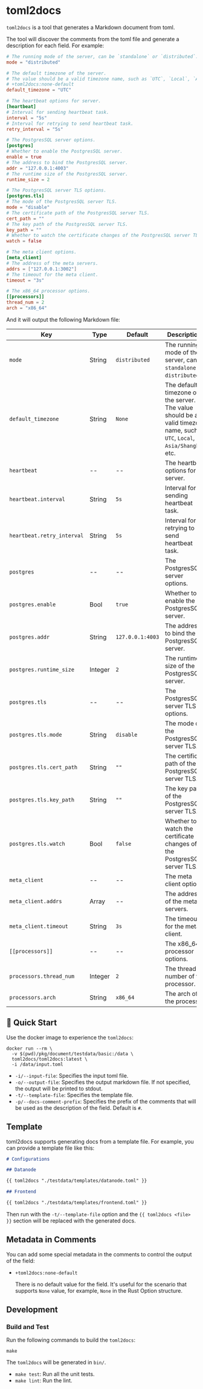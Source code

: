 # toml2docs

`toml2docs` is a tool that generates a Markdown document from toml.

The tool will discover the comments from the toml file and generate a description for each field.  For example:

```toml
# The running mode of the server, can be `standalone` or `distributed`.
mode = "distributed"

# The default timezone of the server.
# The value should be a valid timezone name, such as `UTC`, `Local`, `Asia/Shanghai`, etc.
# +toml2docs:none-default
default_timezone = "UTC"

# The heartbeat options for server.
[heartbeat]
# Interval for sending heartbeat task.
interval = "5s"
# Interval for retrying to send heartbeat task.
retry_interval = "5s"

# The PostgresSQL server options.
[postgres]
# Whether to enable the PostgresSQL server.
enable = true
# The address to bind the PostgresSQL server.
addr = "127.0.0.1:4003"
# The runtime size of the PostgresSQL server.
runtime_size = 2

# The PostgresSQL server TLS options.
[postgres.tls]
# The mode of the PostgresSQL server TLS.
mode = "disable"
# The certificate path of the PostgresSQL server TLS.
cert_path = ""
# The key path of the PostgresSQL server TLS.
key_path = ""
# Whether to watch the certificate changes of the PostgresSQL server TLS.
watch = false

# The meta client options.
[meta_client]
# The address of the meta servers.
addrs = ["127.0.0.1:3002"]
# The timeout for the meta client.
timeout = "3s"

# The x86_64 processor options.
[[processors]]
thread_num = 2
arch = "x86_64"
```

And it will output the following Markdown file:

| Key | Type | Default | Descriptions |
| --- | -----| ------- | ----------- |
| `mode` | String | `distributed` | The running mode of the server, can be `standalone` or `distributed`. |
| `default_timezone` | String | `None` | The default timezone of the server.<br/>The value should be a valid timezone name, such as `UTC`, `Local`, `Asia/Shanghai`, etc. |
| `heartbeat` | -- | -- | The heartbeat options for server. |
| `heartbeat.interval` | String | `5s` | Interval for sending heartbeat task. |
| `heartbeat.retry_interval` | String | `5s` | Interval for retrying to send heartbeat task. |
| `postgres` | -- | -- | The PostgresSQL server options. |
| `postgres.enable` | Bool | `true` | Whether to enable the PostgresSQL server. |
| `postgres.addr` | String | `127.0.0.1:4003` | The address to bind the PostgresSQL server. |
| `postgres.runtime_size` | Integer | `2` | The runtime size of the PostgresSQL server. |
| `postgres.tls` | -- | -- | The PostgresSQL server TLS options. |
| `postgres.tls.mode` | String | `disable` | The mode of the PostgresSQL server TLS. |
| `postgres.tls.cert_path` | String | `""` | The certificate path of the PostgresSQL server TLS. |
| `postgres.tls.key_path` | String | `""` | The key path of the PostgresSQL server TLS. |
| `postgres.tls.watch` | Bool | `false` | Whether to watch the certificate changes of the PostgresSQL server TLS. |
| `meta_client` | -- | -- | The meta client options. |
| `meta_client.addrs` | Array | -- | The address of the meta servers. |
| `meta_client.timeout` | String | `3s` | The timeout for the meta client. |
| `[[processors]]` | -- | -- | The x86_64 processor options. |
| `processors.thread_num` | Integer | `2` | The thread number of the processor. |
| `processors.arch` | String | `x86_64` | The arch of the processor. |

## 🚀 Quick Start

Use the docker image to experience the `toml2docs`:

```console
docker run --rm \
  -v $(pwd)/pkg/document/testdata/basic:/data \
  toml2docs/toml2docs:latest \
  -i /data/input.toml
```

- `-i/--input-file`: Specifies the input toml file.
- `-o/--output-file`: Specifies the output markdown file. If not specified, the output will be printed to stdout.
- `-t/--template-file`: Specifies the template file.
- `-p/--docs-comment-prefix`: Specifies the prefix of the comments that will be used as the description of the field. Default is `#`.

## Template

toml2docs supports generating docs from a template file. For example, you can provide a template file like this:

```markdown
# Configurations

## Datanode

{{ toml2docs "./testdata/templates/datanode.toml" }}

## Frontend

{{ toml2docs "./testdata/templates/frontend.toml" }}
```

Then run with the `-t/--template-file` option and the `{{ toml2docs <file> }}` section will be replaced with the generated docs.

## Metadata in Comments

You can add some special metadata in the comments to control the output of the field:

- `+toml2docs:none-default`

  There is no default value for the field. It's useful for the scenario that supports `None` value, for example, `None` in the Rust Option structure.

## Development

### Build and Test

Run the following commands to build the `toml2docs`:

```console
make
```

The `toml2docs` will be generated in `bin/`.

- `make test`: Run all the unit tests.
- `make lint`: Run the lint.
